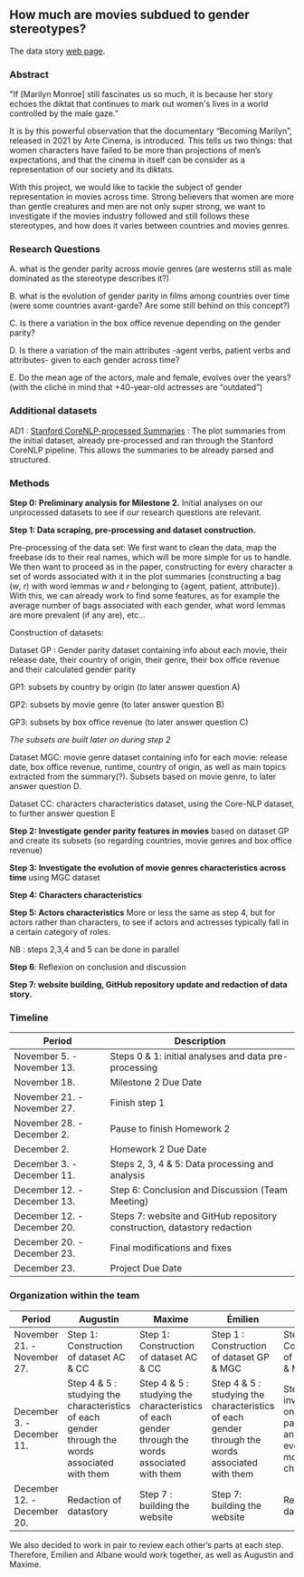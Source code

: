 ## How much are movies subdued to gender stereotypes?

The data story [web page](https://hbjugo.github.io/teamrefuge2000_website/).

### Abstract

"If [Marilyn Monroe] still fascinates us so much, it is because her story echoes the diktat that continues to mark out women's lives in a world controlled by the male gaze.”

It is by this powerful observation that the documentary “Becoming Marilyn”, released in 2021 by Arte Cinema, is introduced. This tells us two things: that women characters have failed to be more than projections of men’s expectations, and that the cinema in itself can be consider as a representation of our society and its diktats.

With this project, we would like to tackle the subject of gender representation in movies across time. Strong believers that women are more than gentle creatures and men are not only super strong, we want to investigate if the movies industry followed and still follows these stereotypes, and how does it varies between countries and movies genres.

### Research Questions

A. what is the gender parity across movie genres (are westerns still as male dominated as the stereotype describes it?)

B. what is the evolution of gender parity in films among countries over time (were some countries avant-garde? Are some still behind on this concept?)

C. Is there a variation in the box office revenue depending on the gender parity?

D. Is there a variation of the main attributes -agent verbs, patient verbs and attributes- given to each gender across time?

E. Do the mean age of the actors, male and female, evolves over the years? (with the cliché in mind that +40-year-old actresses are “outdated”)

### Additional datasets

AD1 : [Stanford CoreNLP-processed Summaries](http://www.cs.cmu.edu/~ark/personas/data/corenlp_plot_summaries.tar) : The plot summaries from the initial dataset, already pre-processed and ran through the Stanford CoreNLP pipeline. This allows the summaries to be already parsed and structured.

### Methods

**Step 0: Preliminary analysis for Milestone 2.** Initial analyses on our unprocessed datasets to see if our research questions are relevant.

**Step 1: Data scraping, pre-processing and dataset construction.**

Pre-processing of the data set: We first want to clean the data, map the freebase ids to their real names, which will be more simple for us to handle. We then want to proceed as in the paper, constructing for every character a set of words associated with it in the plot summaries (constructing a bag (_w_, _r_) with word lemmas _w_ and _r_ belonging to {agent, patient, attribute}). With this, we can already work to find some features, as for example the average number of bags associated with each gender, what word lemmas are more prevalent (if any are), etc...

Construction of datasets:

Dataset GP : Gender parity dataset containing info about each movie, their release date, their country of origin, their genre, their box office revenue and their calculated gender parity

GP1: subsets by country by origin (to later answer question A)

GP2: subsets by movie genre (to later answer question B)

GP3: subsets by box office revenue (to later answer question C)

_The subsets are built later on during step 2_

Dataset MGC: movie genre dataset containing info for each movie: release date, box office revenue, runtime, country of origin, as well as main topics extracted from the summary(?). Subsets based on movie genre, to later answer question D.

Dataset CC: characters characteristics dataset, using the Core-NLP dataset, to further answer question E

**Step 2: Investigate gender parity features in movies** based on dataset GP and create its subsets (so regarding countries, movie genres and box office revenue)

**Step 3: Investigate the evolution of movie genres characteristics across time** using MGC dataset

**Step 4: Characters characteristics**

**Step 5: Actors characteristics** More or less the same as step 4, but for actors rather than characters, to see if actors and actresses typically fall in a certain category of roles.

NB : steps 2,3,4 and 5 can be done in parallel

**Step 6**: Reflexion on conclusion and discussion

**Step 7: website building, GitHub repository update and redaction of data story.**

### Timeline

| Period                      | Description                                                              |
| --------------------------- | ------------------------------------------------------------------------ |
| November 5. - November 13.  | Steps 0 & 1: initial analyses and data pre-processing                    |
| November 18.                | Milestone 2 Due Date                                                     |
| November 21. - November 27. | Finish step 1                                                            |
| November 28. - December 2.  | Pause to finish Homework 2                                               |
| December 2.                 | Homework 2 Due Date                                                      |
| December 3. - December 11.  | Steps 2, 3, 4 & 5: Data processing and analysis                          |
| December 12. - December 13. | Step 6: Conclusion and Discussion (Team Meeting)                         |
| December 12. - December 20. | Steps 7: website and GitHub repository construction, datastory redaction |
| December 20. - December 23. | Final modifications and fixes                                            |
| December 23.                | Project Due Date                                                         |

### Organization within the team

| Period                      | Augustin                                                                                        | Maxime                                                                                          | Émilien                                                                                         | Albane                                                                                                   |
| --------------------------- | ----------------------------------------------------------------------------------------------- | ----------------------------------------------------------------------------------------------- | ----------------------------------------------------------------------------------------------- | -------------------------------------------------------------------------------------------------------- |
| November 21. - November 27. | Step 1: Construction of dataset AC & CC                                                         | Step 1: Construction of dataset AC & CC                                                         | Step 1 : Construction of dataset GP & MGC                                                       | Step 1: Construction of dataset GP & MGC                                                                 |
| December 3. - December 11.  | Step 4 & 5 : studying the characteristics of each gender through the words associated with them | Step 4 & 5 : studying the characteristics of each gender through the words associated with them | Step 4 & 5 : studying the characteristics of each gender through the words associated with them | Steps 2 and 3: investigation on gender parity features and the evolution of movie genres characteristics |
| December 12. - December 20. | Redaction of datastory                                                                          | Step 7 : building the website                                                                   | Step 7: building the website                                                                    | Redaction of datastory                                                                                   |

We also decided to work in pair to review each other’s parts at each step. Therefore, Emilien and Albane would work together, as well as Augustin and Maxime.

